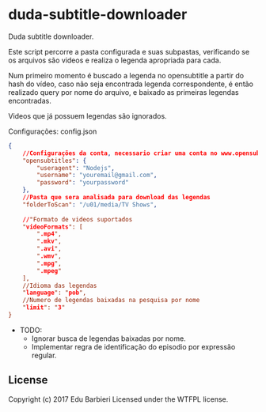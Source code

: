 # duda-subtitle-downloader
Duda subtitle downloader.

Este script percorre a pasta configurada e suas subpastas, verificando se os arquivos são videos e realiza o legenda apropriada para cada.

Num primeiro momento é buscado a legenda no opensubtitle a partir do hash do vídeo, caso não seja encontrada legenda correspondente, é então realizado query por nome do arquivo, e baixado as primeiras legendas encontradas.

Videos que já possuem legendas são ignorados.


Configurações:
config.json

```json
{
	//Configurações da conta, necessario criar uma conta no www.opensubtitles.org
	"opensubtitles": {
		"useragent": "Nodejs",
		"username": "youremail@gmail.com",
		"password": "yourpassword"
	},
	//Pasta que sera analisada para download das legendas
	"folderToScan": "/u01/media/TV Shows",
	
	//"Formato de videos suportados
	"videoFormats": [
		".mp4",
		".mkv",
		".avi",
		".wmv",
		".mpg",
		".mpeg"
	],
	//Idioma das legendas
	"language": "pob",
	//Numero de legendas baixadas na pesquisa por nome
	"limit": "3"
}
```

 - TODO:
	 - Ignorar busca de legendas baixadas por nome.
	 - Implementar regra de identificação do episodio por expressão regular.



## License
Copyright (c) 2017 Edu Barbieri
Licensed under the WTFPL license.